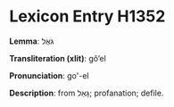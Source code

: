 # Lexicon Entry H1352

**Lemma**: גֹּאֶל

**Transliteration (xlit)**: gôʼel

**Pronunciation**: go'-el

**Description**:
from גָּאַל; profanation; defile.
